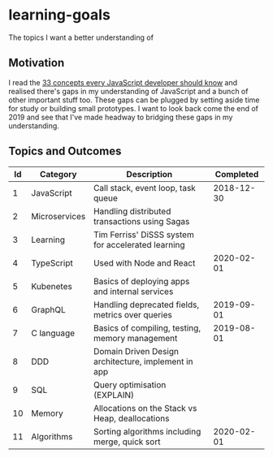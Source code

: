 # learning-goals
The topics I want a better understanding of

## Motivation

I read the [33 concepts every JavaScript developer should know](https://github.com/leonardomso/33-js-concepts) and realised there's gaps in my understanding of JavaScript and a bunch of other important stuff too. These gaps can be plugged by setting aside time for study or building small prototypes. I want to look back come the end of 2019 and see that I've made headway to bridging these gaps in my understanding.

## Topics and Outcomes

| Id | Category      | Description                                         | Completed  |
|----|---------------|-----------------------------------------------------|------------|
| 1  | JavaScript    | Call stack, event loop, task queue                  | 2018-12-30 |
| 2  | Microservices | Handling distributed transactions using Sagas       |            |
| 3  | Learning      | Tim Ferriss' DiSSS system for accelerated learning  |            |
| 4  | TypeScript    | Used with Node and React                            | 2020-02-01 |
| 5  | Kubenetes     | Basics of deploying apps and internal services      |            |
| 6  | GraphQL       | Handling deprecated fields, metrics over queries    | 2019-09-01 |
| 7  | C language    | Basics of compiling, testing, memory management     | 2019-08-01 |
| 8  | DDD           | Domain Driven Design architecture, implement in app |            |
| 9  | SQL           | Query optimisation (EXPLAIN)                        |            |
| 10 | Memory        | Allocations on the Stack vs Heap, deallocations     |            |
| 11 | Algorithms    | Sorting algorithms including merge, quick sort      | 2020-02-01 |
